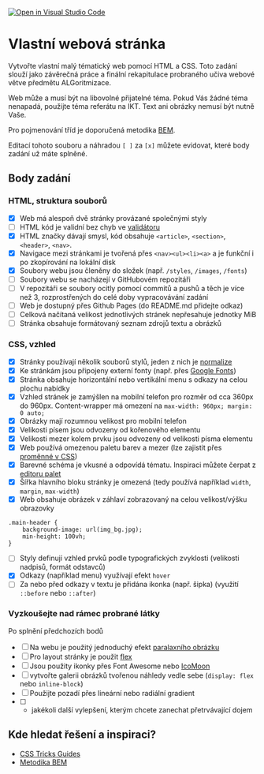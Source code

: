 [![Open in Visual Studio Code](https://classroom.github.com/assets/open-in-vscode-c66648af7eb3fe8bc4f294546bfd86ef473780cde1dea487d3c4ff354943c9ae.svg)](https://classroom.github.com/online_ide?assignment_repo_id=7910592&assignment_repo_type=AssignmentRepo)
# Vlastní webová stránka

Vytvořte vlastní malý tématický web pomocí HTML a CSS. Toto zadání slouží jako závěrečná práce a finální rekapitulace probraného učiva webové větve předmětu ALGoritmizace.

Web může a musí být na libovolné přijatelné téma. Pokud Vás žádné téma nenapadá, použijte téma referátu na IKT. Text ani obrázky nemusí být nutně Vaše.

Pro pojmenování tříd je doporučená metodika [BEM](http://getbem.com/introduction/).

Editací tohoto souboru a náhradou ``[ ]`` za ``[x]`` můžete evidovat, které body zadání už máte splněné.

## Body zadání

### HTML, struktura souborů

* [x] Web má alespoň dvě stránky provázané společnými styly
* [ ] HTML kód je validní bez chyb ve [validátoru](https://validator.w3.org/)
* [x] HTML značky dávají smysl, kód obsahuje ``<article>``, ``<section>``, ``<header>``, ``<nav>``.
* [x] Navigace mezi stránkami je tvořená přes ``<nav><ul><li><a>`` a je funkční i po zkopírování na lokální disk
* [x] Soubory webu jsou členěny do složek (např. ``/styles``, ``/images``, ``/fonts``)
* [ ] Soubory webu se nacházejí v GitHubovém repozitáři
* [ ] V repozitáři se soubory ocitly pomocí commitů a pushů a těch je více než 3, rozprostřených do celé doby vypracovávání zadání
* [ ] Web je dostupný přes Github Pages (do README.md přidejte odkaz)
* [ ] Celková načítaná velikost jednotlivých stránek nepřesahuje jednotky MiB
* [ ] Stránka obsahuje formátovaný seznam zdrojů textu a obrázků

### CSS, vzhled

* [x] Stránky používají několik souborů stylů, jeden z nich je [normalize](https://necolas.github.io/normalize.css/)
* [x] Ke stránkám jsou připojeny externí fonty (např. přes [Google Fonts](https://fonts.google.com/))
* [x] Stránka obsahuje horizontální nebo vertikální menu s odkazy na celou plochu nabídky
* [x] Vzhled stránek je zamýšlen na mobilní telefon pro rozměr od cca 360px do 960px. Content-wrapper má omezení na ``max-width: 960px; margin: 0 auto;``
* [x] Obrázky mají rozumnou velikost pro mobilní telefon
* [x] Velikosti písem jsou odvozeny od kořenového elementu
* [x] Velikosti mezer kolem prvku jsou odvozeny od velikosti písma elementu
* [x] Web používá omezenou paletu barev a mezer (lze zajistit přes [proměnné v CSS](https://developer.mozilla.org/en-US/docs/Web/CSS/Using_CSS_custom_properties))
* [x] Barevné schéma je vkusné a odpovídá tématu. Inspiraci můžete čerpat z [editoru palet](https://coolors.co/palettes/trending)
* [x] Šířka hlavního bloku stránky je omezená (tedy používá například ``width``, ``margin``, ``max-width``)
* [x] Web obsahuje obrázek v záhlaví zobrazovaný na celou velikost/výšku obrazovky
````    
.main-header {
    background-image: url(img_bg.jpg);
    min-height: 100vh;
}
````
* [ ] Styly definují vzhled prvků podle typografických zvyklosti (velikosti nadpisů, formát odstavců)
* [x] Odkazy (například menu) využívají efekt ``hover``
* [ ] Za nebo před odkazy v textu je přidána ikonka (např. šipka) (využití ``::before`` nebo ``::after``)

### Vyzkoušejte nad rámec probrané látky

Po splnění předchozích bodů

* [ ] Na webu je použitý jednoduchý efekt [paralaxního obrázku](https://www.w3schools.com/howto/howto_css_parallax.asp)
* [ ] Pro layout stránky je použit [flex](https://css-tricks.com/snippets/css/a-guide-to-flexbox/)
* [ ] Jsou použity ikonky přes Font Awesome nebo [IcoMoon](https://icomoon.io/)
* [ ] vytvořte galerii obrázků tvořenou náhledy vedle sebe (``display: flex`` nebo ``inline-block``)
* [ ] Použijte pozadí přes lineární nebo radiální gradient
* [ ] + jakékoli další vylepšení, kterým chcete zanechat přetrvávající dojem

## Kde hledat řešení a inspiraci?

* [CSS Tricks Guides](https://css-tricks.com/guides/)
* [Metodika BEM](http://getbem.com/introduction/)
